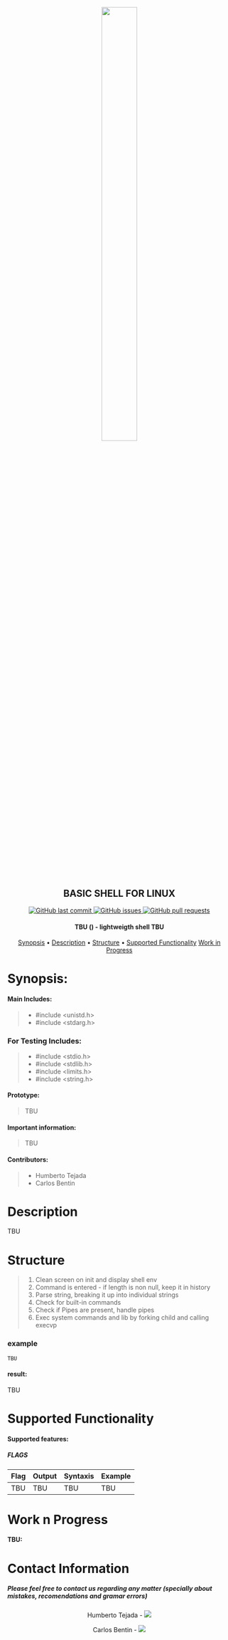 <h1 align="center" >
<br>
    <img src="https://assets.website-files.com/6105315644a26f77912a1ada/610540e8b4cd6969794fe673_Holberton_School_logo-04-04.svg" height="50%" width="40%">
</h1>

<h2 align="center">
    BASIC SHELL FOR LINUX
</h2>

<p align="center">
    <a href="https://github.com/cristhian1107/printf/commits/main">
        <img src="https://img.shields.io/github/last-commit/cristhian1107/printf.svg?style=flat-square&logo=github&logoColor=white" alt="GitHub last commit">
    </a>
    <a href="https://github.com/cristhian1107/printf/issues">
    <img src="https://img.shields.io/github/issues-raw/cristhian1107/printf.svg?style=flat-square&logo=github&logoColor=white"
         alt="GitHub issues">
    </a>
    <a href="https://github.com/cristhian1107/printf/pulls">
    <img src="https://img.shields.io/github/issues-pr-raw/cristhian1107/printf.svg?style=flat-square&logo=github&logoColor=white"
         alt="GitHub pull requests">
    </a>
</p>

<h4 align="center"> TBU () - lightweigth shell TBU </h4>

<p align="center">
    <a href="#Synopsis">Synopsis</a> •
    <a href="#Description">Description</a> •
    <a href="#Structure">Structure</a> •
    <a href="#Supported Functionality">Supported Functionality</a>
    <a href="#Work in Progress">Work in Progress</a>
</p>


# 

# Synopsis:
#### Main Includes:
> * #include <unistd.h>
> * #include <stdarg.h>

### For Testing Includes:
> * #include <stdio.h>
> * #include <stdlib.h>
> * #include <limits.h>
> * #include <string.h>

#### Prototype:
> TBU 

#### Important information:
> TBU

#### Contributors:
> * Humberto Tejada
> * Carlos Bentin

# Description
TBU

# Structure
> 1. Clean screen on init and display shell env
> 2. Command is entered - if length is non null, keep it in history
> 3. Parse string, breaking it up into individual strings
> 4. Check for built-in commands
> 5. Check if Pipes are present, handle pipes
> 6. Exec system commands and lib by forking child and calling execvp

### example
```
TBU
``` 
#### result:
TBU

# Supported Functionality

#### Supported features:

##### FLAGS
|  Flag   |             Output                                         |   Syntaxis    | Example |
|---------|------------------------------------------------------------|---------------|---------|
|   TBU   |  TBU		                                       | TBU           | TBU     |


# Work n Progress

#### TBU:

# Contact Information


##### Please feel free to contact us regarding any matter (specially about mistakes, recomendations and gramar errors)

<p align="center">
Humberto Tejada - 
<a href="https://github.com/humtej1204">
        <img src="https://img.shields.io/badge/Haru-mainPage-blue">
</a>
</p>



<p align="center">
Carlos Bentin -
<a href="https://github.com/Benkdel">
        <img src="https://img.shields.io/badge/Carlos-mainPage-blue">
</a>
</p>
